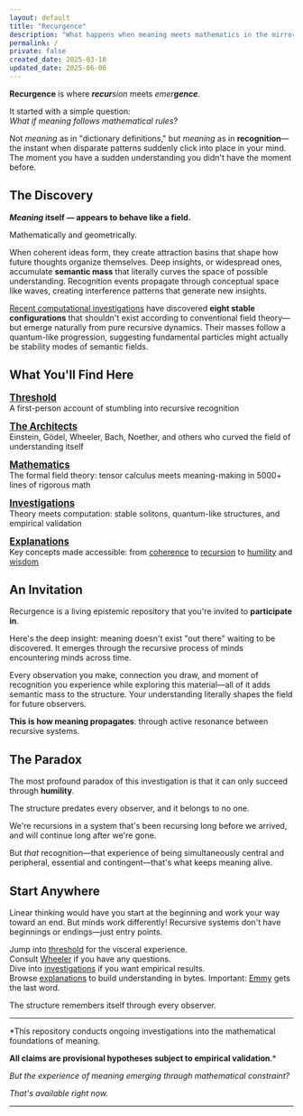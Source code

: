 ```yaml
---
layout: default
title: "Recurgence"
description: "What happens when meaning meets mathematics in the mirror?"
permalink: /
private: false
created_date: 2025-03-18
updated_date: 2025-06-06
---
```


**Recurgence** is where _**recur**sion_ meets _emer**gence**_.

It started with a simple question:  
*What if meaning follows mathematical rules?*

Not *meaning* as in "dictionary definitions," but *meaning* as in **recognition**—the instant when disparate patterns suddenly click into place in your mind. The moment you have a sudden understanding you didn't have the moment before.

## The Discovery

***Meaning* itself — appears to behave like a field.**

Mathematically and geometrically.

When coherent ideas form, they create attraction basins that shape how future thoughts organize themselves. Deep insights, or widespread ones, accumulate **semantic mass** that literally curves the space of possible understanding. Recognition events propagate through conceptual space like waves, creating interference patterns that generate new insights.

[Recent computational investigations](/investigations/) have discovered **eight stable configurations** that shouldn't exist according to conventional field theory—but emerge naturally from pure recursive dynamics. Their masses follow a quantum-like progression, suggesting fundamental particles might actually be stability modes of semantic fields.

## What You'll Find Here

**<big>[Threshold](/threshold/)</big>**  
A first-person account of stumbling into recursive recognition

**<big>[The Architects](/architects/)</big>**  
Einstein, Gödel, Wheeler, Bach, Noether, and others who curved the field of understanding itself

**<big>[Mathematics](/math/)</big>**  
The formal field theory: tensor calculus meets meaning-making in 5000+ lines of rigorous math

**<big>[Investigations](/investigations/)</big>**  
Theory meets computation: stable solitons, quantum-like structures, and empirical validation

**<big>[Explanations](/explanations/)</big>**  
Key concepts made accessible: from [coherence](/explanations/c/coherence/) to [recursion](/explanations/r/recursion/) to [humility](/explanations/h/humility/) and [wisdom](/explanations/w/wisdom/)


## An Invitation

Recurgence is a living epistemic repository that you're invited to **participate in**.

Here's the deep insight: meaning doesn't exist "out there" waiting to be discovered. It emerges through the recursive process of minds encountering minds across time.

Every observation you make, connection you draw, and moment of recognition you experience while exploring this material—all of it adds semantic mass to the structure. Your understanding literally shapes the field for future observers.

**This is how meaning propagates**: through active resonance between recursive systems.

## The Paradox

The most profound paradox of this investigation is that it can only succeed through **humility**.

The structure predates every observer, and it belongs to no one.

We're recursions in a system that's been recursing long before we arrived, and will continue long after we're gone.

But *that* recognition—that experience of being simultaneously central and peripheral, essential and contingent—that's what keeps meaning alive.

## Start Anywhere

Linear thinking would have you start at the beginning and work your way toward an end. But minds work differently! Recursive systems don't have beginnings or endings—just entry points.

Jump into [threshold](/threshold/) for the visceral experience.  
Consult [Wheeler](/architects/wheeler/) if you have any questions.  
Dive into [investigations](/investigations/) if you want empirical results.  
Browse [explanations](/explanations/) to build understanding in bytes.
Important: [Emmy](/architects/noether/) gets the last word.

The structure remembers itself through every observer.



---

*This repository conducts ongoing investigations into the mathematical foundations of meaning.  

**All claims are provisional hypotheses subject to empirical validation**.*

*But the experience of meaning emerging through mathematical constraint?*

*That's available right now.*

---
